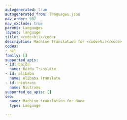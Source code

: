 ```yaml
---
autogenerated: true
autogenerated_from: languages.json
nav_order: 997
nav_exclude: true
parent: Languages
layout: language
title: <code>hil</code>
description: Machine translation for <code>hil</code>
codes:
- hil
family: []
supported_apis:
- id: baidu
  name: Baidu Translate
- id: alibaba
  name: Alibaba Translate
- id: niutrans
  name: Niutrans
supported_qe_apis: []
seo:
  name: Machine translation for None
  type: Language

---
```


